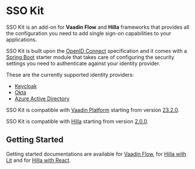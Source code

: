 # SSO Kit

SSO Kit is an add-on for **Vaadin Flow** and **Hilla** frameworks that provides all the configuration you need to add single sign-on capabilities to your applications.

SSO Kit is built upon the [OpenID Connect](https://openid.net/specs/openid-connect-core-1_0.html) specification and it comes with a [Spring Boot](https://spring.io/projects/spring-boot) starter module that takes care of configuring the security settings you need to authenticate against your identity provider.

These are the currently supported identity providers:

- [Keycloak](https://www.keycloak.org/)
- [Okta](https://okta.com/)
- [Azure Active Directory](https://azure.microsoft.com/en-us/services/active-directory/)

SSO Kit is compatible with [Vaadin Platform](https://vaadin.com/) starting from version [23.2.0](https://github.com/vaadin/platform/releases/tag/23.2.0).

SSO Kit is compatible with [Hilla](https://hilla.dev/) starting from version [2.0.0](https://github.com/vaadin/hilla/releases/tag/2.0.0).

## Getting Started

Getting started documentations are available for [Vaadin Flow](https://vaadin.com/docs/latest/tools/sso/getting-started), for [Hilla with Lit](https://hilla.dev/docs/lit/acceleration-kits/sso-kit/getting-started) and for [Hilla with React](https://hilla.dev/docs/react/acceleration-kits/sso-kit/getting-started).

